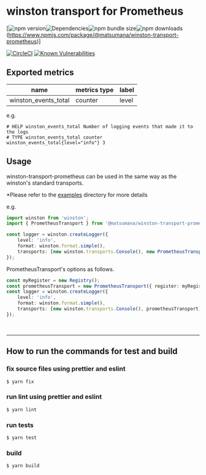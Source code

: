 # winston transport for Prometheus

[![npm version](https://img.shields.io/npm/v/@matsumana/winston-transport-prometheus)![Dependencies](https://img.shields.io/david/matsumana/winston-transport-prometheus)![npm bundle size](https://img.shields.io/bundlephobia/min/@matsumana/winston-transport-prometheus)![npm downloads](https://img.shields.io/npm/dm/@matsumana/winston-transport-prometheus)(https://www.npmjs.com/package/@matsumana/winston-transport-prometheus)]

[![CircleCI](https://circleci.com/gh/matsumana/winston-transport-prometheus/tree/main.svg?style=shield)](https://app.circleci.com/pipelines/github/matsumana/winston-transport-prometheus?branch=main)
[![Known Vulnerabilities](https://snyk.io/test/github/matsumana/winston-transport-prometheus/badge.svg)](https://snyk.io/test/github/matsumana/winston-transport-prometheus)

## Exported metrics

| name                 | metrics type | label |
|----------------------|--------------|-------|
| winston_events_total | counter      | level |

e.g.

```
# HELP winston_events_total Number of logging events that made it to the logs
# TYPE winston_events_total counter
winston_events_total{level="info"} 3
```

## Usage

winston-transport-prometheus can be used in the same way as the winston's standard transports.

*Please refer to the [examples](examples) directory for more details

e.g.

```typescript
import winston from 'winston';
import { PrometheusTransport } from '@matsumana/winston-transport-prometheus';

const logger = winston.createLogger({
    level: 'info',
    format: winston.format.simple(),
    transports: [new winston.transports.Console(), new PrometheusTransport()],
});
```

PrometheusTransport's options as follows.

```typescript
const myRegister = new Registry();
const prometheusTransport = new PrometheusTransport({ register: myRegister });
const logger = winston.createLogger({
    level: 'info',
    format: winston.format.simple(),
    transports: [new winston.transports.Console(), prometheusTransport],
});
```

<br>

---

## How to run the commands for test and build

### fix source files using prettier and eslint

```
$ yarn fix
```

### run lint using prettier and eslint

```
$ yarn lint
```

### run tests

```
$ yarn test
```

### build

```
$ yarn build
```
